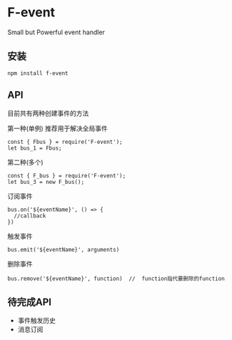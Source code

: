 # F-event
Small but Powerful event handler
## 安装
```
npm install f-event
```
## API
目前共有两种创建事件的方法

第一种(单例)   推荐用于解决全局事件
```
const { Fbus } = require('F-event');
let bus_1 = Fbus;
```
第二种(多个)
```
const { F_bus } = require('F-event');
let bus_3 = new F_bus();
```
订阅事件
```
bus.on('${eventName}', () => {
  //callback
})
```
触发事件
```
bus.emit('${eventName}', arguments)
```
删除事件
```
bus.remove('${eventName}', function)  //  function指代要删除的function
```
## 待完成API
  - 事件触发历史
  - 消息订阅
